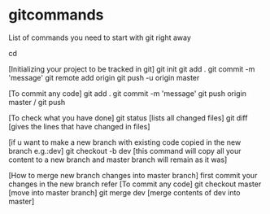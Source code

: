 # gitcommands
List of commands you need to start with git right away


cd <projectdir> 
  
[Initializing your project to be tracked in git]
git init
git add .
git commit -m 'message'
git remote add origin <url>
git push -u origin master
  
[To commit any code]
git add .
git commit -m 'message'
git push origin master / git push

[To check what you have done]
git status [lists all changed files]
git diff [gives the lines that have changed in files]

[if u want to make a new branch with existing code copied in the new branch e.g.:dev]
git checkout -b dev [this command will copy all your content to a new branch and master branch will remain as it was]


[How to merge new branch changes into master branch]
first commit your changes in the new branch refer [To commit any code]
git checkout master [move into master branch]
git merge dev [merge contents of dev into master]
